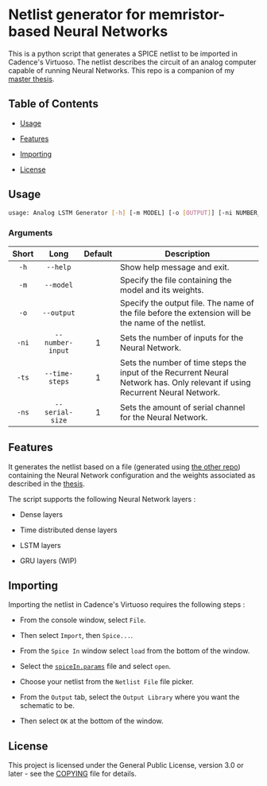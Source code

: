 # Netlist generator for memristor-based Neural Networks

This is a python script that generates a SPICE netlist to be imported in Cadence's Virtuoso. The netlist describes the circuit of an analog computer capable of running Neural Networks. This repo is a companion of my [master thesis](todo).


## Table of Contents

- [Usage](#usage)

- [Features](#features)

- [Importing](#importing)

- [License](#license)


## Usage

```bash
usage: Analog LSTM Generator [-h] [-m MODEL] [-o [OUTPUT]] [-ni NUMBER_INPUT] [-ts TIME_STEPS] [-ns SERIAL_SIZE]
```

### Arguments

| Short | Long       | Default  | Description                                                                                                                   |
|:-----:|:----------:|:--------:|-------------------------------------------------------------------------------------------------------------------------------|
|`-h`|`--help`||Show help message and exit.|
|`-m`|`--model`||Specify the file containing the model and its weights.|
|`-o`|`--output`|<stdout>|Specify the output file. The name of the file before the extension will be the name of the netlist.|
|`-ni`|`--number-input`|1|Sets the number of inputs for the Neural Network.|
|`-ts`|`--time-steps`|1|Sets the number of time steps the input of the Recurrent Neural Network has. Only relevant if using Recurrent Neural Network.|
|`-ns`|`--serial-size`|1|Sets the amount of serial channel for the Neural Network.|

## Features

It generates the netlist based on a file (generated using [the other repo](../../../LSTM-weights-generator)) containing the Neural Network configuration and the weights associated as described in the [thesis](todo).

The script supports the following Neural Network layers :

- Dense layers

- Time distributed dense layers

- LSTM layers

- GRU layers (WIP)


## Importing

Importing the netlist in Cadence's Virtuoso requires the following steps :

- From the console window, select `File`.

- Then select `Import`, then `Spice...`.

- From the `Spice In` window select `load` from the bottom of the window.

- Select the [`spiceIn.params`](../../../cadence-files/blob/main/spiceIn.params) file and select `open`.

- Choose your netlist from the `Netlist File` file picker.

- From the `Output` tab, select the `Output Library` where you want the schematic to be.

- Then select `OK` at the bottom of the window.

## License

This project is licensed under the General Public License, version 3.0 or later - see the [COPYING](./COPYING) file for details.

